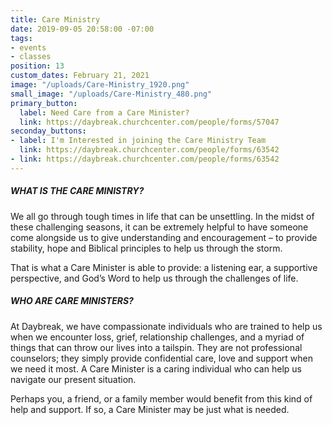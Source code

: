 ```yaml
---
title: Care Ministry
date: 2019-09-05 20:58:00 -07:00
tags:
- events
- classes
position: 13
custom_dates: February 21, 2021
image: "/uploads/Care-Ministry_1920.png"
small_image: "/uploads/Care-Ministry_480.png"
primary_button:
  label: Need Care from a Care Minister?
  link: https://daybreak.churchcenter.com/people/forms/57047
seconday_buttons:
- label: I'm Interested in joining the Care Ministry Team
  link: https://daybreak.churchcenter.com/people/forms/63542
- link: https://daybreak.churchcenter.com/people/forms/63542
---
```


##### WHAT IS THE CARE MINISTRY?

We all go through tough times in life that can be unsettling.  In the midst of these challenging seasons, it can be extremely helpful to have someone come alongside us to give understanding and encouragement – to provide stability, hope and Biblical principles to help us through the storm.

That is what a Care Minister is able to provide:  a listening ear, a supportive perspective, and God’s Word to help us through the challenges of life.

##### WHO ARE CARE MINISTERS?

At Daybreak, we have compassionate individuals who are trained to help us when we encounter loss, grief, relationship challenges, and a myriad of things that can throw our lives into a tailspin.  They are not professional counselors; they simply provide confidential care, love and support when we need it most.  A Care Minister is a caring individual who can help us navigate our present situation.

Perhaps you, a friend, or a family member would benefit from this kind of help and support.  If so, a Care Minister may be just what is needed.